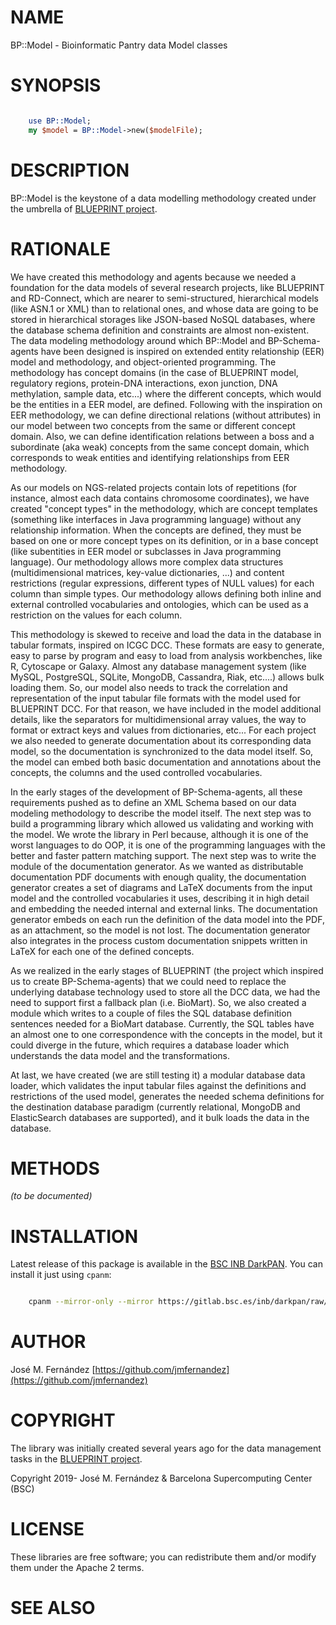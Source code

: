 # NAME

BP::Model - Bioinformatic Pantry data Model classes

# SYNOPSIS

```perl

    use BP::Model;
    my $model = BP::Model->new($modelFile);

```

# DESCRIPTION

BP::Model is the keystone of a data modelling methodology created under
the umbrella of [BLUEPRINT project](https://blueprint-epigenome.eu).

# RATIONALE

We have created this methodology and agents because we needed a foundation
for the data models of several research projects, like BLUEPRINT and
RD-Connect, which are nearer to semi-structured, hierarchical models
(like ASN.1 or XML) than to relational ones, and whose data are going to
be stored in hierarchical storages like JSON-based NoSQL databases, where
the database schema definition and constraints are almost non-existent.
The data modeling methodology around which BP::Model and BP-Schema-agents
have been designed is inspired on extended entity relationship (EER) model
and methodology, and object-oriented programming. The methodology has
concept domains (in the case of BLUEPRINT model, regulatory regions,
protein-DNA interactions, exon junction, DNA methylation, sample data,
etc...) where the different concepts, which would be the entities in a
EER model, are defined. Following with the inspiration on EER methodology,
we can define directional relations (without attributes) in our model
between two concepts from the same or different concept domain. Also, we
can define identification relations between a boss and a subordinate (aka
weak) concepts from the same concept domain, which corresponds to weak
entities and identifying relationships from EER methodology.

As our models on NGS-related projects contain lots of repetitions (for
instance, almost each data contains chromosome coordinates), we have
created "concept types" in the methodology, which are concept templates
(something like interfaces in Java programming language) without any
relationship information. When the concepts are defined, they must be
based on one or more concept types on its definition, or in a base
concept (like subentities in EER model or subclasses in Java programming
language). Our methodology allows more complex data structures
(multidimensional matrices, key-value dictionaries, ...) and content
restrictions (regular expressions, different types of NULL values) for
each column than simple types. Our methodology allows defining both inline
and external controlled vocabularies and ontologies, which can be used as
a restriction on the values for each column.

This methodology is skewed to receive and load the data in the database
in tabular formats, inspired on ICGC DCC. These formats are easy to
generate, easy to parse by program and easy to load from analysis
workbenches, like R, Cytoscape or Galaxy. Almost any database management
system (like MySQL, PostgreSQL, SQLite, MongoDB, Cassandra, Riak,
etc....) allows bulk loading them. So, our model also needs to track the
correlation and representation of the input tabular file formats with the
model used for BLUEPRINT DCC. For that reason, we have included in the
model additional details, like the separators for multidimensional array
values, the way to format or extract keys and values from dictionaries,
etc... For each project we also needed to generate documentation about
its corresponding data model, so the documentation is synchronized to the
data model itself. So, the model can embed both basic documentation and
annotations about the concepts, the columns and the used controlled
vocabularies.

In the early stages of the development of BP-Schema-agents, all these
requirements pushed as to define an XML Schema based on our data modeling
methodology to describe the model itself. The next step was to build a
programming library which allowed us validating and working with the
model. We wrote the library in Perl because, although it is one of the
worst languages to do OOP, it is one of the programming languages with
the better and faster pattern matching support. The next step was to
write the module of the documentation generator. As we wanted as
distributable documentation PDF documents with enough quality, the
documentation generator creates a set of diagrams and LaTeX documents
from the input model and the controlled vocabularies it uses, describing
it in high detail and embedding the needed internal and external links.
The documentation generator embeds on each run the definition of the data
model into the PDF, as an attachment, so the model is not lost. The
documentation generator also integrates in the process custom
documentation snippets written in LaTeX for each one of the defined
concepts.

As we realized in the early stages of BLUEPRINT (the project which
inspired us to create BP-Schema-agents) that we could need to replace the
underlying database technology used to store all the DCC data, we had the
need to support first a fallback plan (i.e. BioMart). So, we also created
a module which writes to a couple of files the SQL database definition
sentences needed for a BioMart database. Currently, the SQL tables have
an almost one to one correspondence with the concepts in the model, but
it could diverge in the future, which requires a database loader which
understands the data model and the transformations.

At last, we have created (we are still testing it) a modular database
data loader, which validates the input tabular files against the
definitions and restrictions of the used model, generates the needed
schema definitions for the destination database paradigm (currently
relational, MongoDB and ElasticSearch databases are supported), and it
bulk loads the data in the database.

# METHODS

_(to be documented)_

# INSTALLATION

Latest release of this package is available in the [BSC INB DarkPAN](https://gitlab.bsc.es/inb/darkpan/). You
can install it just using `cpanm`:

```bash

    cpanm --mirror-only --mirror https://gitlab.bsc.es/inb/darkpan/raw/master/ --mirror https://cpan.metacpan.org/ BP::Model

```

# AUTHOR

José M. Fernández [https://github.com/jmfernandez](https://github.com/jmfernandez)

# COPYRIGHT

The library was initially created several years ago for the data
management tasks in the
[BLUEPRINT project](http://www.blueprint-epigenome.eu/).

Copyright 2019- José M. Fernández & Barcelona Supercomputing Center (BSC)

# LICENSE

These libraries are free software; you can redistribute them and/or modify
them under the Apache 2 terms.

# SEE ALSO
